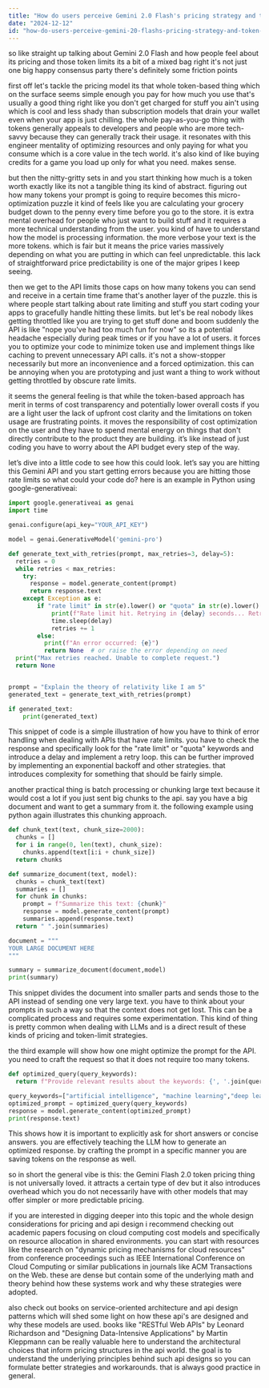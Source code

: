 ```yaml
---
title: "How do users perceive Gemini 2.0 Flash's pricing strategy and token-based API limits?"
date: "2024-12-12"
id: "how-do-users-perceive-gemini-20-flashs-pricing-strategy-and-token-based-api-limits"
---
```


 so like straight up talking about Gemini 2.0 Flash and how people feel about its pricing and those token limits its a bit of a mixed bag right it's not just one big happy consensus party there's definitely some friction points

first off let's tackle the pricing model its that whole token-based thing which on the surface seems simple enough you pay for how much you use that's usually a good thing right like you don't get charged for stuff you ain't using which is cool and less shady than subscription models that drain your wallet even when your app is just chilling. the whole pay-as-you-go thing with tokens generally appeals to developers and people who are more tech-savvy because they can generally track their usage. it resonates with this engineer mentality of optimizing resources and only paying for what you consume which is a core value in the tech world. it's also kind of like buying credits for a game you load up only for what you need. makes sense.

but then the nitty-gritty sets in and you start thinking  how much is a token worth exactly like its not a tangible thing its kind of abstract. figuring out how many tokens your prompt is going to require becomes this micro-optimization puzzle it kind of feels like you are calculating your grocery budget down to the penny every time before you go to the store. it is extra mental overhead for people who just want to build stuff and it requires a more technical understanding from the user. you kind of have to understand how the model is processing information. the more verbose your text is the more tokens. which is fair but it means the price varies massively depending on what you are putting in which can feel unpredictable. this lack of straightforward price predictability is one of the major gripes I keep seeing.

then we get to the API limits those caps on how many tokens you can send and receive in a certain time frame that's another layer of the puzzle. this is where people start talking about rate limiting and stuff you start coding your apps to gracefully handle hitting these limits. but let's be real nobody likes getting throttled like you are trying to get stuff done and boom suddenly the API is like "nope you've had too much fun for now" so its a potential headache especially during peak times or if you have a lot of users. it forces you to optimize your code to minimize token use and implement things like caching to prevent unnecessary API calls. it's not a show-stopper necessarily but more an inconvenience and a forced optimization. this can be annoying when you are prototyping and just want a thing to work without getting throttled by obscure rate limits.

it seems the general feeling is that while the token-based approach has merit in terms of cost transparency and potentially lower overall costs if you are a light user the lack of upfront cost clarity and the limitations on token usage are frustrating points. it moves the responsibility of cost optimization on the user and they have to spend mental energy on things that don't directly contribute to the product they are building. it’s like instead of just coding you have to worry about the API budget every step of the way.

let’s dive into a little code to see how this could look. let’s say you are hitting this Gemini API and you start getting errors because you are hitting those rate limits so what could your code do? here is an example in Python using google-generativeai:

```python
import google.generativeai as genai
import time

genai.configure(api_key="YOUR_API_KEY")

model = genai.GenerativeModel('gemini-pro')

def generate_text_with_retries(prompt, max_retries=3, delay=5):
  retries = 0
  while retries < max_retries:
    try:
      response = model.generate_content(prompt)
      return response.text
    except Exception as e:
        if "rate limit" in str(e).lower() or "quota" in str(e).lower():
            print(f"Rate limit hit. Retrying in {delay} seconds... Retry {retries+1}/{max_retries}")
            time.sleep(delay)
            retries += 1
        else:
          print(f"An error occurred: {e}")
          return None  # or raise the error depending on need
  print("Max retries reached. Unable to complete request.")
  return None


prompt = "Explain the theory of relativity like I am 5"
generated_text = generate_text_with_retries(prompt)

if generated_text:
    print(generated_text)
```
This snippet of code is a simple illustration of how you have to think of error handling when dealing with APIs that have rate limits. you have to check the response and specifically look for the "rate limit" or "quota" keywords and introduce a delay and implement a retry loop. this can be further improved by implementing an exponential backoff and other strategies. that introduces complexity for something that should be fairly simple.

another practical thing is batch processing or chunking large text because it would cost a lot if you just sent big chunks to the api. say you have a big document and want to get a summary from it. the following example using python again illustrates this chunking approach.

```python
def chunk_text(text, chunk_size=2000):
  chunks = []
  for i in range(0, len(text), chunk_size):
    chunks.append(text[i:i + chunk_size])
  return chunks

def summarize_document(text, model):
  chunks = chunk_text(text)
  summaries = []
  for chunk in chunks:
    prompt = f"Summarize this text: {chunk}"
    response = model.generate_content(prompt)
    summaries.append(response.text)
  return " ".join(summaries)

document = """
YOUR LARGE DOCUMENT HERE
"""

summary = summarize_document(document,model)
print(summary)
```
This snippet divides the document into smaller parts and sends those to the API instead of sending one very large text. you have to think about your prompts in such a way so that the context does not get lost. This can be a complicated process and requires some experimentation. This kind of thing is pretty common when dealing with LLMs and is a direct result of these kinds of pricing and token-limit strategies.

the third example will show how one might optimize the prompt for the API. you need to craft the request so that it does not require too many tokens.

```python
def optimized_query(query_keywords):
  return f"Provide relevant results about the keywords: {', '.join(query_keywords)}. Keep results brief."

query_keywords=["artificial intelligence", "machine learning","deep learning"]
optimized_prompt = optimized_query(query_keywords)
response = model.generate_content(optimized_prompt)
print(response.text)
```
This shows how it is important to explicitly ask for short answers or concise answers. you are effectively teaching the LLM how to generate an optimized response. by crafting the prompt in a specific manner you are saving tokens on the response as well.

so in short the general vibe is this: the Gemini Flash 2.0 token pricing thing is not universally loved. it attracts a certain type of dev but it also introduces overhead which you do not necessarily have with other models that may offer simpler or more predictable pricing.

if you are interested in digging deeper into this topic and the whole design considerations for pricing and api design i recommend checking out academic papers focusing on cloud computing cost models and specifically on resource allocation in shared environments. you can start with resources like the research on "dynamic pricing mechanisms for cloud resources" from conference proceedings such as IEEE International Conference on Cloud Computing or similar publications in journals like ACM Transactions on the Web. these are dense but contain some of the underlying math and theory behind how these systems work and why these strategies were adopted.

also check out books on service-oriented architecture and api design patterns which will shed some light on how these api's are designed and why these models are used. books like "RESTful Web APIs" by Leonard Richardson and "Designing Data-Intensive Applications" by Martin Kleppmann can be really valuable here to understand the architectural choices that inform pricing structures in the api world. the goal is to understand the underlying principles behind such api designs so you can formulate better strategies and workarounds. that is always good practice in general.
